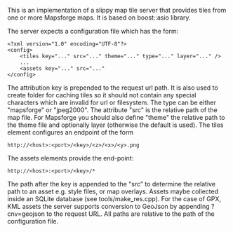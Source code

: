 This is an implementation of a slippy map tile server that provides tiles from one or more Mapsforge maps.
It is based on boost::asio library. 

The server expects a configuration file which has the form:
```
<?xml version="1.0" encoding="UTF-8"?>
<config>
	<tiles key="..." src="..." theme="..." type="..." layer="..." />
	...
	<assets key="..." src="..."
</config>
```
The attribution key is prepended to the request url path. It is also used to create folder for caching tiles so it should not contain any special characters which are invalid for url or filesystem. 
The type can be either "mapsforge" or "jpeg2000". The attribute "src" is the relative path of the map file. For Mapsforge you should also define "theme" the relative path to the theme file and 
optionally layer (otherwise the default is used).
The tiles element configures an endpoint of the form 
```
http://<host>:<port>/<key>/<z>/<x>/<y>.png
```
The assets elements provide the end-point:
```
http://<host>:<port>/<key>/*
```
The path after the key is appended to the "src" to determine the relative path to an asset e.g. style files, or map overlays. Assets maybe collected inside an
SQLite database (see tools/make_res.cpp). For the case of GPX, KML assets the server supports conversion to GeoJson by appending ?cnv=geojson to the request URL.
All paths are relative to the path of the configuration file.
